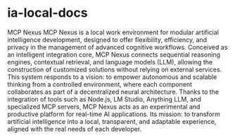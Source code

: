 # ia-local-docs
MCP Nexus
MCP Nexus is a local work environment for modular artificial intelligence development, designed to offer flexibility, efficiency, and privacy in the management of advanced cognitive workflows. Conceived as an intelligent integration core, MCP Nexus connects sequential reasoning engines, contextual retrieval, and language models (LLM), allowing the construction of customized solutions without relying on external services.
This system responds to a vision: to empower autonomous and scalable thinking from a controlled environment, where each component collaborates as part of a decentralized neural architecture. Thanks to the integration of tools such as Node.js, LM Studio, Anything LLM, and specialized MCP servers, MCP Nexus acts as an experimental and productive platform for real-time AI applications.
Its mission: to transform artificial intelligence into a local, transparent, and adaptable experience, aligned with the real needs of each developer.
